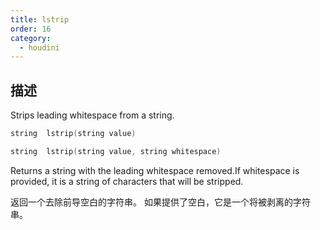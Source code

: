 ```yaml
---
title: lstrip
order: 16
category:
  - houdini
---
```

    
## 描述

Strips leading whitespace from a string.

```c
string  lstrip(string value)
```

```c
string  lstrip(string value, string whitespace)
```

Returns a string with the leading whitespace removed.If whitespace is
provided, it is a string of characters that will be stripped.

返回一个去除前导空白的字符串。 如果提供了空白，它是一个将被剥离的字符串。
